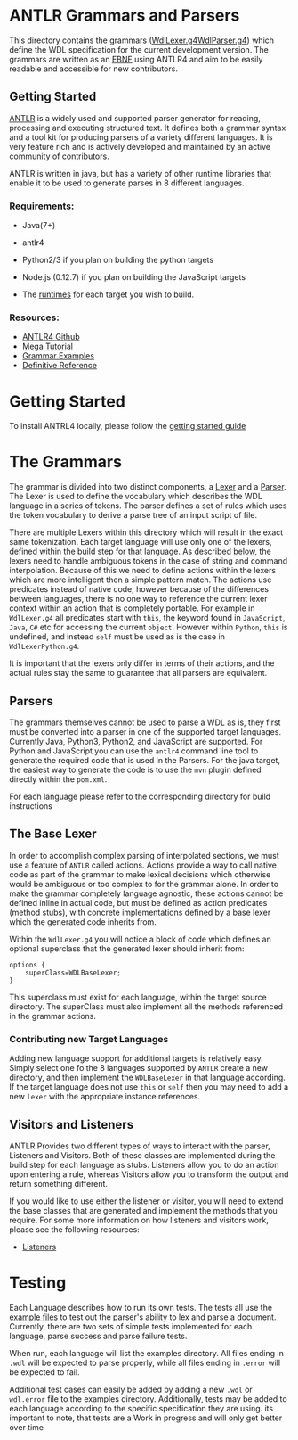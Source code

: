 # ANTLR Grammars and Parsers

This directory contains the grammars ([WdlLexer.g4](WdlLexer.g4)[WdlParser.g4](WdlParser.g4)) which define the WDL specification for the current development
version. The grammars are written as an [EBNF](https://tomassetti.me/ebnf/) using ANTLR4 and aim to be easily readable and accessible for new contributors. 

## Getting Started

[ANTLR](https://github.com/antlr/antlr4) is a widely used and supported parser generator for reading, processing and executing structured text. It defines both a grammar syntax and a tool kit
for producing parsers of a variety different languages. It is very feature rich and is actively developed and maintained by an active community of contributors.

ANTLR is written in java, but has a variety of other runtime libraries that enable it to be used to generate parses in 8 different languages.


### Requirements:

- Java(7+)
- antlr4

- Python2/3 if you plan on building the python targets
- Node.js (0.12.7) if you plan on building the JavaScript targets
- The [runtimes](https://github.com/antlr/antlr4/blob/master/doc/targets.md) for each target you wish to build.

### Resources:

- [ANTLR4 Github](https://github.com/antlr/antlr4)
- [Mega Tutorial](https://tomassetti.me/antlr-mega-tutorial/)
- [Grammar Examples](https://github.com/antlr/grammars-v4)
- [Definitive Reference](https://www.oreilly.com/library/view/the-definitive-antlr/9781941222621/)


# Getting Started

To install ANTRL4 locally, please follow the [getting started guide](https://github.com/antlr/antlr4/blob/master/doc/getting-started.md)

# The Grammars

The grammar is divided into two distinct components, a [Lexer](WdlLexer.g4) and a  [Parser](WdlParser.g4). The Lexer is used to define the vocabulary which describes the WDL language in a series of tokens. The parser defines a set of rules which uses the token vocabulary to derive a parse tree of an input script of file. 

There are multiple Lexers within this directory which will result in the exact same tokenization. Each target language will use only one of the lexers, defined
within the build step for that language. As described [below](#the-base-lexer), the lexers need to handle ambiguous tokens in the case of string and command interpolation. Because of this we need to define actions within the lexers which are more intelligent then a simple pattern match. The actions use predicates instead of native code, however because of the differences between languages, there is no one way to reference the current lexer context within an action that is completely portable. For example in `WdlLexer.g4` all predicates start with `this`, the keyword found in `JavaScript`, `Java`, `C#` etc for accessing the current `object`. However within `Python`, `this` is undefined, and instead `self` must be used as is the case in `WdlLexerPython.g4`.

It is important that the lexers only differ in terms of their actions, and the actual rules stay the same to guarantee that all parsers are equivalent. 

## Parsers

The grammars themselves cannot be used to parse a WDL as is, they first must be converted into a parser in one of the supported target languages. Currently
Java, Python3, Python2, and JavaScript are supported. For Python and JavaScript you can use the `antlr4` command line tool to generate the required code that is used in the Parsers. For the java target, the easiest way to generate the code is to use the `mvn` plugin defined directly within the `pom.xml`. 

For each language please refer to the corresponding directory for build instructions

## The Base Lexer

In order to accomplish complex parsing of interpolated sections, we must use a feature of `ANTLR` called actions. Actions provide a way to call native
code as part of the grammar to make lexical decisions which otherwise would be ambiguous or too complex to for the grammar alone. In order to make the grammar
completely language agnostic, these actions cannot be defined inline in actual code, but must be defined as action predicates (method stubs), with concrete implementations defined by a base lexer which the generated code inherits from.

Within the `WdlLexer.g4` you will notice a block of code which defines an optional superclass that the generated lexer should inherit from:

```antlr
options {
	superClass=WDLBaseLexer;
}
```

This superclass must exist for each language, within the target source directory. The superClass must also implement all the methods referenced in the grammar actions. 


### Contributing new Target Languages

Adding new language support for additional targets is relatively easy. Simply select one fo the 8 languages supported by `ANTLR` create a new directory, and then implement the `WDLBaseLexer` in that language according. If the target language does not use `this` or `self` then you may need to add a new `lexer` with the appropriate instance references.

## Visitors and Listeners

ANTLR Provides two different types of ways to interact with the parser, Listeners and Visitors. Both of these classes are implemented during the build step for each language as stubs. Listeners allow you to do an action upon entering a rule, whereas Visitors allow you to transform the output and return something different.

If you would like to use either the listener or visitor, you will need to extend the base classes that are generated and implement the methods that you require.
For some more information on how listeners and visitors work, please see the following resources:

- [Listeners](https://github.com/antlr/antlr4/blob/master/doc/listeners.md) 

# Testing

Each Language describes how to run its own tests. The tests all use the [example files](examples) to test out the parser's ability to lex and parse a document. Currently, there are two sets of simple tests implemented for each language, parse success and parse failure tests.
 
 When run, each language will list the examples directory. All files ending in `.wdl` will be expected to parse properly, while all files ending in `.error` will be expected to fail.
 
 Additional test cases can easily be added by adding a new `.wdl` or `wdl.error` file to the examples directory. Additionally, tests may be added to each language according to the specific specification they are using. its important to note, that tests are a Work in progress and will only get better over time